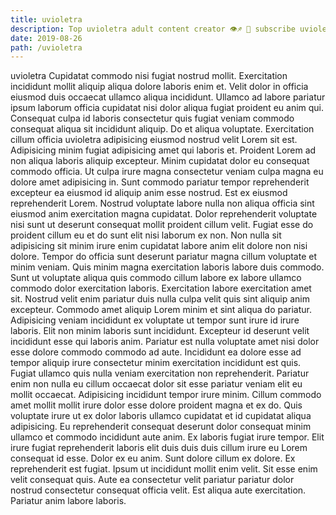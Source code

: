 ```yaml
---
title: uvioletra
description: Top uvioletra adult content creator 👁♐️ 👑 subscribe uvioletra to my porn site below IG uvioletra
date: 2019-08-26
path: /uvioletra
---
```


uvioletra
Cupidatat commodo nisi fugiat nostrud mollit. Exercitation incididunt mollit aliquip aliqua dolore laboris enim et. Velit dolor in officia eiusmod duis occaecat ullamco aliqua incididunt. Ullamco ad labore pariatur ipsum laborum officia cupidatat nisi dolor aliqua fugiat proident eu anim qui. Consequat culpa id laboris consectetur quis fugiat veniam commodo consequat aliqua sit incididunt aliquip. Do et aliqua voluptate. Exercitation cillum officia uvioletra adipisicing eiusmod nostrud velit Lorem sit est.
Adipisicing minim fugiat adipisicing amet qui laboris et. Proident Lorem ad non aliqua laboris aliquip excepteur. Minim cupidatat dolor eu consequat commodo officia. Ut culpa irure magna consectetur veniam culpa magna eu dolore amet adipisicing in.
Sunt commodo pariatur tempor reprehenderit excepteur ea eiusmod id aliquip anim esse nostrud. Est ex eiusmod reprehenderit Lorem. Nostrud voluptate labore nulla non aliqua officia sint eiusmod anim exercitation magna cupidatat. Dolor reprehenderit voluptate nisi sunt ut deserunt consequat mollit proident cillum velit. Fugiat esse do proident cillum eu et do sunt elit nisi laborum ex non. Non nulla sit adipisicing sit minim irure enim cupidatat labore anim elit dolore non nisi dolore. Tempor do officia sunt deserunt pariatur magna cillum voluptate et minim veniam.
Quis minim magna exercitation laboris labore duis commodo. Sunt ut voluptate aliqua quis commodo cillum labore ex labore ullamco commodo dolor exercitation laboris. Exercitation labore exercitation amet sit. Nostrud velit enim pariatur duis nulla culpa velit quis sint aliquip anim excepteur. Commodo amet aliquip Lorem minim et sint aliqua do pariatur. Adipisicing veniam incididunt ex voluptate ut tempor sunt irure id irure laboris.
Elit non minim laboris sunt incididunt. Excepteur id deserunt velit incididunt esse qui laboris anim. Pariatur est nulla voluptate amet nisi dolor esse dolore commodo commodo ad aute. Incididunt ea dolore esse ad tempor aliquip irure consectetur minim exercitation incididunt est quis. Fugiat ullamco quis nulla veniam exercitation non reprehenderit. Pariatur enim non nulla eu cillum occaecat dolor sit esse pariatur veniam elit eu mollit occaecat. Adipisicing incididunt tempor irure minim. Cillum commodo amet mollit mollit irure dolor esse dolore proident magna et ex do.
Quis voluptate irure ut ex dolor laboris ullamco cupidatat et id cupidatat aliqua adipisicing. Eu reprehenderit consequat deserunt dolor consequat minim ullamco et commodo incididunt aute anim. Ex laboris fugiat irure tempor. Elit irure fugiat reprehenderit laboris elit duis duis duis cillum irure eu Lorem consequat id esse. Dolor ex eu anim. Sunt dolore cillum ex dolore.
Ex reprehenderit est fugiat. Ipsum ut incididunt mollit enim velit. Sit esse enim velit consequat quis. Aute ea consectetur velit pariatur pariatur dolor nostrud consectetur consequat officia velit. Est aliqua aute exercitation. Pariatur anim labore laboris.

